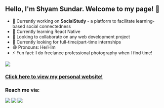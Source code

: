 ## Hello, I'm Shyam Sundar. Welcome to my page! 👋

- 🔭 Currently working on **SocialStudy** - a platform to facilitate learning-based social connectedness 
- 🌱 Currently learning React Native
- 👯 Looking to collaborate on any web development project
- 🤔 Currently looking for full-time/part-time internships 
- 😄 Pronouns: He/Him
- ⚡ Fun fact: I do freelance professional photography when I find time!

<img src="https://github-readme-stats.vercel.app/api?username=shyamsundarko&&show_icons=true&title_color=ffffff&icon_color=fff849&text_color=ff6993&bg_color=2490b3">


### <a href="https://portfolio-revamped-v1.herokuapp.com/">Click here to view my personal website!</a>


### Reach me via:
 [<img src="https://img.icons8.com/color/48/000000/linkedin.png"/>](https://www.linkedin.com/in/shyam-s-208166137/)
 [<img src="https://img.icons8.com/fluency/48/000000/gmail-new.png"/>](mailto:"shyamsundarko@gmail.com")
 [<img src="https://img.icons8.com/fluency/48/000000/instagram-new.png"/>](https://www.instagram.com/byamiloboy/?hl=en)
 
